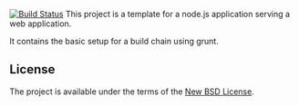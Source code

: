 [![Build Status](https://secure.travis-ci.org/dertseha/node-webapp-template.png?branch=master)](http://travis-ci.org/dertseha/node-webapp-template)
This project is a template for a node.js application serving a web application.

It contains the basic setup for a build chain using grunt.

## License

The project is available under the terms of the [New BSD License](LICENSE).
